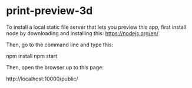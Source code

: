 # print-preview-3d

To install a local static file server that lets you preview this app, first install node by downloading and installing this: https://nodejs.org/en/

Then, go to the command line and type this:

npm install
npm start

Then, open the browser up to this page:

http://localhost:10000/public/